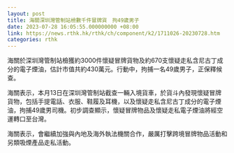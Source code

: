 ```yaml
---
layout: post
title: 海關深圳灣管制站檢數千件冒牌貨　拘49歲男子
date: 2023-07-28 16:05:55.000000000 +08:00
link: https://news.rthk.hk/rthk/ch/component/k2/1711026-20230728.htm
categories: rthk
---
```


海關於深圳灣管制站檢獲約3000件懷疑冒牌貨物及約670支懷疑走私含尼古丁成分的電子煙油，估計市值共約430萬元。行動中，拘捕一名49歲男子，正保釋候查。   

海關表示，本月13日在深圳灣管制站截查一輛入境貨車，於貨斗內發現懷疑冒牌貨物，包括手提電話、衣服、鞋履及耳機，以及懷疑走私含尼古丁成分的電子煙油，拘捕49歲男司機。初步調查顯示，懷疑冒牌物品及懷疑走私電子煙油將經空運轉口至台灣。 

海關表示，會繼續加強與內地及海外執法機關合作，嚴厲打擊跨境冒牌物品活動和另類吸煙產品走私活動。

